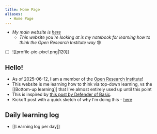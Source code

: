 ```yaml
---
title: Home Page
aliases:
  - Home Page
---
```

- *My main website is [here](https://www.alexislearning.me/)*
	- *This website you're looking at is my notebook for learning how to think the Open Research Institute way* 😎

- [ ] ![[profile-pic-pixel.png|120]]
## Hello!
- As of 2025-06-12, I am a member of the [Open Research Institute](https://defenderofthebasic.substack.com/p/how-do-we-bootstrap-the-open-research?utm_source=profile&utm_medium=reader2)!
- This website is me learning how to think via top-down learning, vs the [[Bottom-up learning]] that I've almost entirely used up until this point
- This is inspired by [this post by Defender of Basic](https://defenderofthebasic.substack.com/p/geoffrey-hinton-on-developing-your). 
- Kickoff post with a quick sketch of why I'm doing this - [here](https://www.alexislearning.me/learning-how-to-think/)
## Daily learning log
- [[Learning log per day]]
